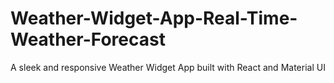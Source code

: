 # Weather-Widget-App-Real-Time-Weather-Forecast
A sleek and responsive Weather Widget App built with React and Material UI
